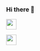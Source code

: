 ### Hi there 👋
<!--
**Munkhbadral1/Munkhbadral1** is a ✨ _special_ ✨ repository because its `README.md` (this file) appears on your GitHub profile.

-->
<p>
  <a href="https://www.instagram.com/badral.ps/" target="_blank"><img height="28" src = "https://upload.wikimedia.org/wikipedia/commons/thumb/e/e7/Instagram_logo_2016.svg/2048px-Instagram_logo_2016.svg.png"></a>
</p>
<p>
  <a href="https://www.hackerrank.com/rizyl75" target="_blank"><img height="28" src = "https://upload.wikimedia.org/wikipedia/commons/4/40/HackerRank_Icon-1000px.png"></a>
</p>
<br></br>
<!-- ![Dino](https://raw.githubusercontent.com/sanket9006/sanket9006/master/dino.gif) -->
